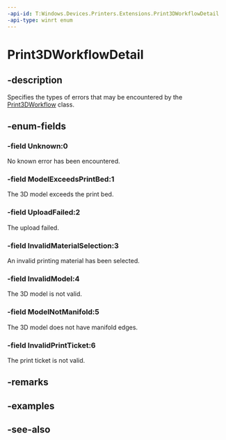 ```yaml
---
-api-id: T:Windows.Devices.Printers.Extensions.Print3DWorkflowDetail
-api-type: winrt enum
---
```


<!-- Enumeration syntax
public enum Windows.Devices.Printers.Extensions.Print3DWorkflowDetail : int
-->

# Print3DWorkflowDetail

## -description
Specifies the types of errors that may be encountered by the [Print3DWorkflow](print3dworkflow.md) class.

## -enum-fields
### -field Unknown:0
No known error has been encountered.

### -field ModelExceedsPrintBed:1
The 3D model exceeds the print bed.

### -field UploadFailed:2
The upload failed.

### -field InvalidMaterialSelection:3
An invalid printing material has been selected.

### -field InvalidModel:4
The 3D model is not valid.

### -field ModelNotManifold:5
The 3D model does not have manifold edges.

### -field InvalidPrintTicket:6
The print ticket is not valid.


## -remarks

## -examples

## -see-also